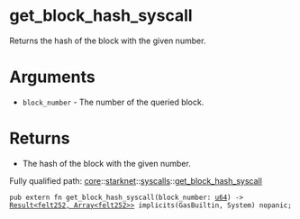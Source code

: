 # get_block_hash_syscall

Returns the hash of the block with the given number.
# Arguments

- `block_number` - The number of the queried block.
# Returns

- The hash of the block with the given number.

Fully qualified path: [core](./core.md)::[starknet](./core-starknet.md)::[syscalls](./core-starknet-syscalls.md)::[get_block_hash_syscall](./core-starknet-syscalls-get_block_hash_syscall.md)

<pre><code class="language-cairo">pub extern fn get_block_hash_syscall(block_number: <a href="core-integer-u64.html">u64</a>) -&gt; <a href="core-result-Result.html">Result&lt;felt252, Array&lt;felt252&gt;&gt;</a> implicits(GasBuiltin, System) nopanic;</code></pre>

